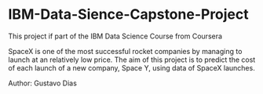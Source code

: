 # IBM-Data-Sience-Capstone-Project

This project if part of the IBM Data Science Course from Coursera

SpaceX is one of the most successful rocket companies by managing to launch at an relatively low price. The aim of this project is to predict the cost of each launch of a new company, Space Y, using data of SpaceX launches.  

Author: Gustavo Dias

